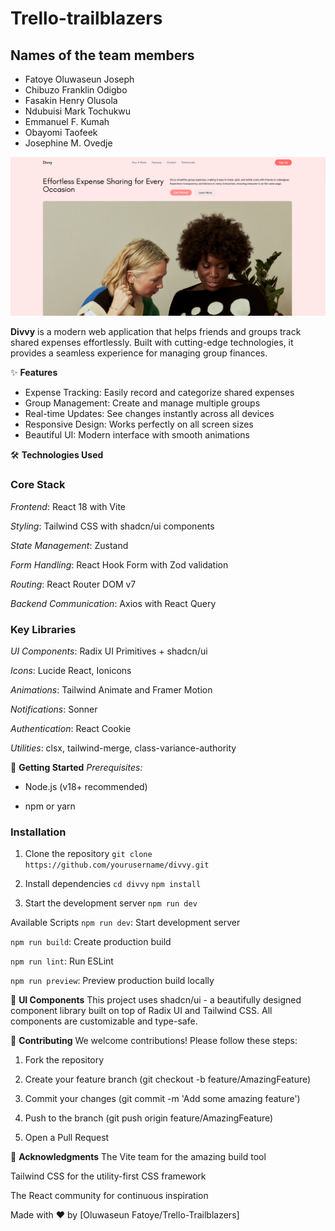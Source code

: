 # Trello-trailblazers

## Names of the team members

- Fatoye Oluwaseun Joseph
- Chibuzo Franklin Odigbo
- Fasakin Henry Olusola
- Ndubuisi Mark Tochukwu
- Emmanuel F. Kumah
- Obayomi Taofeek
- Josephine M. Ovedje

![Image of the application](image.png)

**Divvy** is a modern web application that helps friends and groups track shared expenses effortlessly. Built with cutting-edge technologies, it provides a seamless experience for managing group finances.

✨ **Features**

- Expense Tracking: Easily record and categorize shared expenses
- Group Management: Create and manage multiple groups
- Real-time Updates: See changes instantly across all devices
- Responsive Design: Works perfectly on all screen sizes
- Beautiful UI: Modern interface with smooth animations

🛠️ **Technologies Used**

### Core Stack

_Frontend_: React 18 with Vite

_Styling_: Tailwind CSS with shadcn/ui components

_State Management_: Zustand

_Form Handling_: React Hook Form with Zod validation

_Routing_: React Router DOM v7

_Backend Communication_: Axios with React Query

### Key Libraries

_UI Components_: Radix UI Primitives + shadcn/ui

_Icons_: Lucide React, Ionicons

_Animations_: Tailwind Animate and Framer Motion

_Notifications_: Sonner

_Authentication_: React Cookie

_Utilities_: clsx, tailwind-merge, class-variance-authority

🚀 **Getting Started**
_Prerequisites:_

- Node.js (v18+ recommended)

- npm or yarn

### Installation

1. Clone the repository
   `git clone https://github.com/yourusername/divvy.git`

2. Install dependencies
   `cd divvy`
   `npm install`

3. Start the development server
   `npm run dev`

Available Scripts
`npm run dev`: Start development server

`npm run build`: Create production build

`npm run lint`: Run ESLint

`npm run preview`: Preview production build locally

🌈 **UI Components**
This project uses shadcn/ui - a beautifully designed component library built on top of Radix UI and Tailwind CSS. All components are customizable and type-safe.

🤝 **Contributing**
We welcome contributions! Please follow these steps:

1. Fork the repository

2. Create your feature branch (git checkout -b feature/AmazingFeature)

3. Commit your changes (git commit -m 'Add some amazing feature')

4. Push to the branch (git push origin feature/AmazingFeature)

5. Open a Pull Request

🙏 **Acknowledgments**
The Vite team for the amazing build tool

Tailwind CSS for the utility-first CSS framework

The React community for continuous inspiration

Made with ❤️ by [Oluwaseun Fatoye/Trello-Trailblazers]
